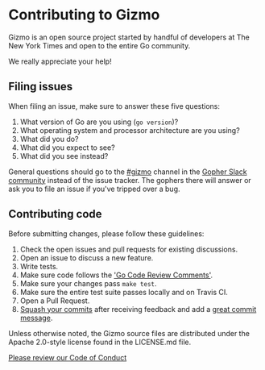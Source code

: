 # Contributing to Gizmo

Gizmo is an open source project started by handful of developers at The New York Times and open to the entire Go community.

We really appreciate your help!

## Filing issues

When filing an issue, make sure to answer these five questions:

1. What version of Go are you using (`go version`)?
2. What operating system and processor architecture are you using?
3. What did you do?
4. What did you expect to see?
5. What did you see instead?

General questions should go to the [#gizmo](https://gophers.slack.com/messages/gizmo/) channel in the [Gopher Slack community](https://blog.gopheracademy.com/gophers-slack-community/) instead of the issue tracker. The gophers there will answer or ask you to file an issue if you've tripped over a bug.

## Contributing code

Before submitting changes, please follow these guidelines:

1. Check the open issues and pull requests for existing discussions.
2. Open an issue to discuss a new feature.
3. Write tests.
4. Make sure code follows the ['Go Code Review Comments'](https://github.com/golang/go/wiki/CodeReviewComments).
5. Make sure your changes pass `make test`.
6. Make sure the entire test suite passes locally and on Travis CI.
7. Open a Pull Request.
8. [Squash your commits](http://gitready.com/advanced/2009/02/10/squashing-commits-with-rebase.html) after receiving feedback and add a [great commit message](http://tbaggery.com/2008/04/19/a-note-about-git-commit-messages.html).

Unless otherwise noted, the Gizmo source files are distributed under
the Apache 2.0-style license found in the LICENSE.md file.

[Please review our Code of Conduct](https://github.com/nytimes/gizmo/blob/master/CODE_OF_CONDUCT.md)
